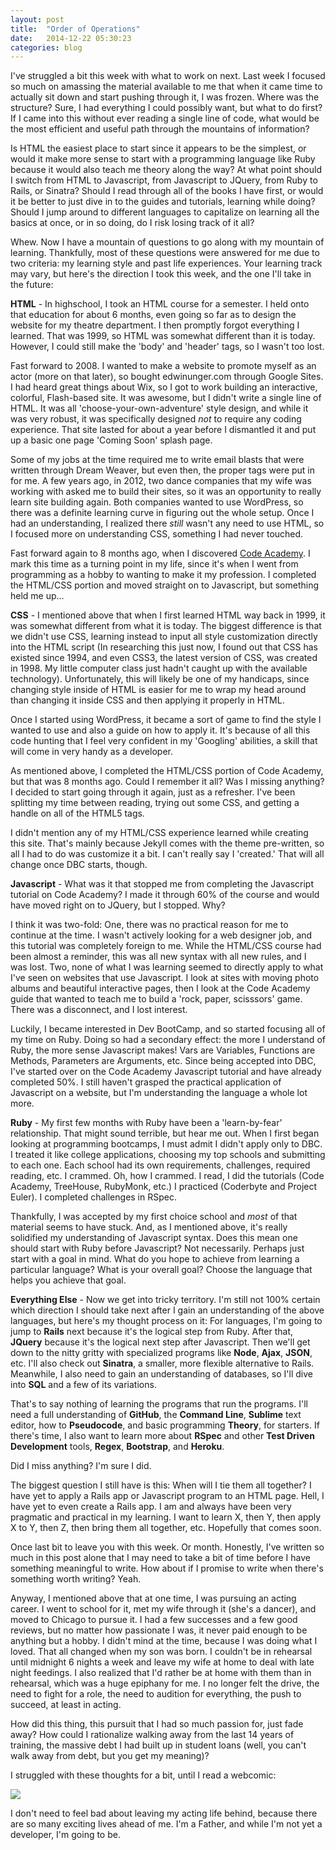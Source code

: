 ```yaml
---
layout: post
title:  "Order of Operations"
date:   2014-12-22 05:30:23
categories: blog
---
```


I've struggled a bit this week with what to work on next. Last week I focused so much on amassing the material available to me that when it came time to actually sit down and start pushing through it, I was frozen. Where was the structure? Sure, I had everything I could possibly want, but what to do first? If I came into this without ever reading a single line of code, what would be the most efficient and useful path through the mountains of information?

Is HTML the easiest place to start since it appears to be the simplest, or would it make more sense to start with a programming language like Ruby because it would also teach me theory along the way? At what point should I switch from HTML to Javascript, from Javascript to JQuery, from Ruby to Rails, or Sinatra? Should I read through all of the books I have first, or would it be better to just dive in to the guides and tutorials, learning while doing? Should I jump around to different languages to capitalize on learning all the basics at once, or in so doing, do I risk losing track of it all?

Whew. Now I have a mountain of questions to go along with my mountain of learning. Thankfully, most of these questions were answered for me due to two criteria: my learning style and past life experiences. Your learning track may vary, but here's the direction I took this week, and the one I'll take in the future:

<strong>HTML</strong> - In highschool, I took an HTML course for a semester. I held onto that education for about 6 months, even going so far as to design the website for my theatre department. I then promptly forgot everything I learned. That was 1999, so HTML was somewhat different than it is today. However, I could still make the 'body' and 'header' tags, so I wasn't too lost. 

Fast forward to 2008. I wanted to make a website to promote myself as an actor (more on that later), so bought edwinunger.com through Google Sites. I had heard great things about Wix, so I got to work building an interactive, colorful, Flash-based site. It was awesome, but I didn't write a single line of HTML. It was all 'choose-your-own-adventure' style design, and while it was very robust, it was specifically designed <em>not</em> to require any coding experience. That site lasted for about a year before I dismantled it and put up a basic one page 'Coming Soon' splash page.

Some of my jobs at the time required me to write email blasts that were written through Dream Weaver, but even then, the proper tags were put in for me. A few years ago, in 2012, two dance companies that my wife was working with asked me to build their sites, so it was an opportunity to really learn site building again. Both companies wanted to use WordPress, so there was a definite learning curve in figuring out the whole setup. Once I had an understanding, I realized there <em>still</em> wasn't any need to use HTML, so I focused more on understanding CSS, something I had never touched.

Fast forward again to 8 months ago, when I discovered <a href = "http://codecademy.com">Code Academy</a>. I mark this time as a turning point in my life, since it's when I went from programming as a hobby to wanting to make it my profession. I completed the HTML/CSS portion and moved straight on to Javascript, but something held me up...

<strong>CSS</strong> - I mentioned above that when I first learned HTML way back in 1999, it was somewhat different from what it is today. The biggest difference is that we didn't use CSS, learning instead to input all style customization directly into the HTML script (In researching this just now, I found out that CSS has existed since 1994, and even CSS3, the latest version of CSS, was created in 1998. My little computer class just hadn't caught up with the available technology). Unfortunately, this will likely be one of my handicaps, since changing style inside of HTML is easier for me to wrap my head around than changing it inside CSS and then applying it properly in HTML.

Once I started using WordPress, it became a sort of game to find the style I wanted to use and also a guide on how to apply it. It's because of all this code hunting that I feel very confident in my 'Googling' abilities, a skill that will come in very handy as a developer.

As mentioned above, I completed the HTML/CSS portion of Code Academy, but that was 8 months ago. Could I remember it all? Was I missing anything? I decided to start going through it again, just as a refresher. I've been splitting my time between reading, trying out some CSS, and getting a handle on all of the HTML5 tags.

I didn't mention any of my HTML/CSS experience learned while creating this site. That's mainly because Jekyll comes with the theme pre-written, so all I had to do was customize it a bit. I can't really say I 'created.' That will all change once DBC starts, though.

<strong>Javascript</strong> - What was it that stopped me from completing the Javascript tutorial on Code Academy? I made it through 60% of the course and would have moved right on to JQuery, but I stopped. Why?

I think it was two-fold: One, there was no practical reason for me to continue at the time. I wasn't actively looking for a web designer job, and this tutorial was completely foreign to me. While the HTML/CSS course had been almost a reminder, this was all new syntax with all new rules, and I was lost. Two, none of what I was learning seemed to directly apply to what I've seen on websites that use Javascript. I look at sites with moving photo albums and beautiful interactive pages, then I look at the Code Academy guide that wanted to teach me to build a 'rock, paper, scisssors' game. There was a disconnect, and I lost interest.

Luckily, I became interested in Dev BootCamp, and so started focusing all of my time on Ruby. Doing so had a secondary effect: the more I understand of Ruby, the more sense Javascript makes! Vars are Variables, Functions are Methods, Parameters are Arguments, etc. Since being accepted into DBC, I've started over on the Code Academy Javascript tutorial and have already completed 50%. I still haven't grasped the practical application of Javascript on a website, but I'm understanding the language a whole lot more.

<strong>Ruby</strong> - My first few months with Ruby have been a 'learn-by-fear' relationship. That might sound terrible, but hear me out. When I first began looking at programming bootcamps, I must admit I didn't apply only to DBC. I treated it like college applications, choosing my top schools and submitting to each one. Each school had its own requirements, challenges, required reading, etc. I crammed. Oh, how I crammed. I read, I did the tutorials (Code Academy, TreeHouse, RubyMonk, etc.) I practiced (Coderbyte and Project Euler). I completed challenges in RSpec.

Thankfully, I was accepted by my first choice school and *most* of that material seems to have stuck. And, as I mentioned above, it's really solidified my understanding of Javascript syntax. Does this mean one should start with Ruby before Javascript? Not necessarily. Perhaps just start with a goal in mind. What do you hope to achieve from learning a particular language? What is your overall goal? Choose the language that helps you achieve that goal.

<strong>Everything Else</strong> - Now we get into tricky territory. I'm still not 100% certain which direction I should take next after I gain an understanding of the above languages, but here's my thought process on it: For languages, I'm going to jump to <strong>Rails</strong> next because it's the logical step from Ruby. After that, <strong>JQuery</strong> because it's the logical next step after Javascript. Then we'll get down to the nitty gritty with specialized programs like <strong>Node</strong>, <strong>Ajax</strong>, <strong>JSON</strong>, etc. I'll also check out <strong>Sinatra</strong>, a smaller, more flexible alternative to Rails. Meanwhile, I also need to gain an understanding of databases, so I'll dive into <strong>SQL</strong> and a few of its variations.

That's to say nothing of learning the programs that run the programs. I'll need a full understanding of <strong>GitHub</strong>, the <strong>Command Line</strong>, <strong>Sublime</strong> text editor, how to <strong>Pseudocode</strong>, and basic programming <strong>Theory</strong>, for starters. If there's time, I also want to learn more about <strong>RSpec</strong> and other <strong>Test Driven Development</strong> tools, <strong>Regex</strong>, <strong>Bootstrap</strong>, and <strong>Heroku</strong>.

Did I miss anything? I'm sure I did.

The biggest question I still have is this: When will I tie them all together? I have yet to apply a Rails app or Javascript program to an HTML page. Hell, I have yet to even create a Rails app. I am and always have been very pragmatic and practical in my learning. I want to learn X, then Y, then apply X to Y, then Z, then bring them all together, etc. Hopefully that comes soon.

Once last bit to leave you with this week. Or month. Honestly, I've written so much in this post alone that I may need to take a bit of time before I have something meaningful to write. How about if I promise to write when there's something worth writing? Yeah.

Anyway, I mentioned above that at one time, I was pursuing an acting career. I went to school for it, met my wife through it (she's a dancer), and moved to Chicago to pursue it. I had a few successes and a few good reviews, but no matter how passionate I was, it never paid enough to be anything but a hobby. I didn't mind at the time, because I was doing what I loved. That all changed when my son was born. I couldn't be in rehearsal until midnight 6 nights a week and leave my wife at home to deal with late night feedings. I also realized that I'd rather be at home with them than in rehearsal, which was a huge epiphany for me. I no longer felt the drive, the need to fight for a role, the need to audition for everything, the push to succeed, at least in acting.

How did this thing, this pursuit that I had so much passion for, just fade away? How could I rationalize walking away from the last 14 years of training, the massive debt I had built up in student loans (well, you can't walk away from debt, but you get my meaning)?

I struggled with these thoughts for a bit, until I read a webcomic:

<a href = "http://www.smbc-comics.com/?id=2722"><img src = "http://www.smbc-comics.com/comics/20120902.gif"></a>

I don't need to feel bad about leaving my acting life behind, because there are so many exciting lives ahead of me. I'm a Father, and while I'm not yet a developer, I'm going to be.